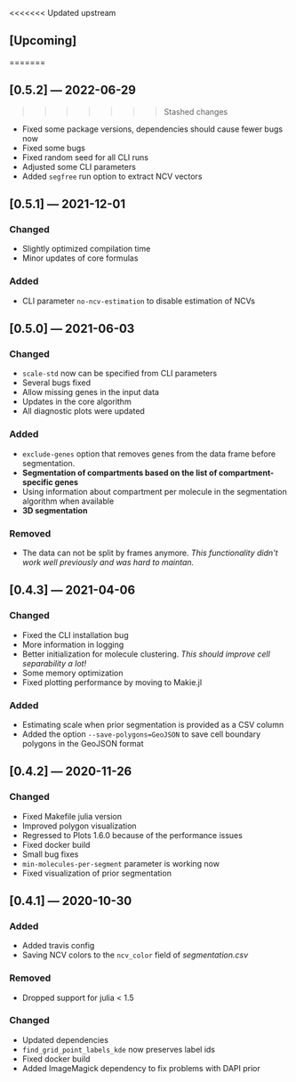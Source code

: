 <<<<<<< Updated upstream
## [Upcoming]
=======
## [0.5.2] — 2022-06-29
>>>>>>> Stashed changes

- Fixed some package versions, dependencies should cause fewer bugs now
- Fixed some bugs
- Fixed random seed for all CLI runs
- Adjusted some CLI parameters
- Added `segfree` run option to extract NCV vectors

## [0.5.1] — 2021-12-01

### Changed

- Slightly optimized compilation time
- Minor updates of core formulas

### Added

- CLI parameter `no-ncv-estimation` to disable estimation of NCVs

## [0.5.0] — 2021-06-03

### Changed

- `scale-std` now can be specified from CLI parameters
- Several bugs fixed
- Allow missing genes in the input data
- Updates in the core algorithm
- All diagnostic plots were updated

### Added

- `exclude-genes` option that removes genes from the data frame before segmentation.
- **Segmentation of compartments based on the list of compartment-specific genes**
- Using information about compartment per molecule in the segmentation algorithm when available
- **3D segmentation**

### Removed

- The data can not be split by frames anymore. *This functionality didn't work well previously and was hard to maintan.*

## [0.4.3] — 2021-04-06

### Changed

- Fixed the CLI installation bug
- More information in logging
- Better initialization for molecule clustering. *This should improve cell separability a lot!*
- Some memory optimization
- Fixed plotting performance by moving to Makie.jl

### Added

- Estimating scale when prior segmentation is provided as a CSV column
- Added the option `--save-polygons=GeoJSON` to save cell boundary polygons in the GeoJSON format

## [0.4.2] — 2020-11-26

### Changed

- Fixed Makefile julia version
- Improved polygon visualization
- Regressed to Plots 1.6.0 because of the performance issues
- Fixed docker build
- Small bug fixes
- `min-molecules-per-segment` parameter is working now
- Fixed visualization of prior segmentation

## [0.4.1] — 2020-10-30

### Added

- Added travis config
- Saving NCV colors to the `ncv_color` field of *segmentation.csv*

### Removed

- Dropped support for julia < 1.5

### Changed

- Updated dependencies
- `find_grid_point_labels_kde` now preserves label ids
- Fixed docker build
- Added ImageMagick dependency to fix problems with DAPI prior

